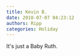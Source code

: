 ```yaml
---
title: Kevin B.
date: 2018-07-07 04:23:12
authors: Ripp
categories: Holiday
---
```


 It's just a Baby Ruth.